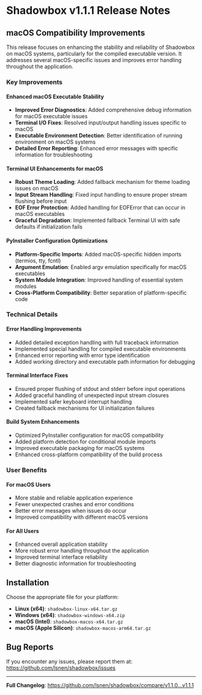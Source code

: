 # Shadowbox v1.1.1 Release Notes

## macOS Compatibility Improvements

This release focuses on enhancing the stability and reliability of Shadowbox on macOS systems, particularly for the compiled executable version. It addresses several macOS-specific issues and improves error handling throughout the application.

### Key Improvements

#### **Enhanced macOS Executable Stability**
- **Improved Error Diagnostics**: Added comprehensive debug information for macOS executable issues
- **Terminal I/O Fixes**: Resolved input/output handling issues specific to macOS
- **Executable Environment Detection**: Better identification of running environment on macOS systems
- **Detailed Error Reporting**: Enhanced error messages with specific information for troubleshooting

#### **Terminal UI Enhancements for macOS**
- **Robust Theme Loading**: Added fallback mechanism for theme loading issues on macOS
- **Input Stream Handling**: Fixed input handling to ensure proper stream flushing before input
- **EOF Error Protection**: Added handling for EOFError that can occur in macOS executables
- **Graceful Degradation**: Implemented fallback Terminal UI with safe defaults if initialization fails

#### **PyInstaller Configuration Optimizations**
- **Platform-Specific Imports**: Added macOS-specific hidden imports (termios, tty, fcntl)
- **Argument Emulation**: Enabled argv emulation specifically for macOS executables
- **System Module Integration**: Improved handling of essential system modules
- **Cross-Platform Compatibility**: Better separation of platform-specific code

### Technical Details

#### **Error Handling Improvements**
- Added detailed exception handling with full traceback information
- Implemented special handling for compiled executable environments
- Enhanced error reporting with error type identification
- Added working directory and executable path information for debugging

#### **Terminal Interface Fixes**
- Ensured proper flushing of stdout and stderr before input operations
- Added graceful handling of unexpected input stream closures
- Implemented safer keyboard interrupt handling
- Created fallback mechanisms for UI initialization failures

#### **Build System Enhancements**
- Optimized PyInstaller configuration for macOS compatibility
- Added platform detection for conditional module imports
- Improved executable packaging for macOS systems
- Enhanced cross-platform compatibility of the build process

### User Benefits

#### **For macOS Users**
- More stable and reliable application experience
- Fewer unexpected crashes and error conditions
- Better error messages when issues do occur
- Improved compatibility with different macOS versions

#### **For All Users**
- Enhanced overall application stability
- More robust error handling throughout the application
- Improved terminal interface reliability
- Better diagnostic information for troubleshooting

## Installation

Choose the appropriate file for your platform:

- **Linux (x64)**: `shadowbox-linux-x64.tar.gz`
- **Windows (x64)**: `shadowbox-windows-x64.zip`  
- **macOS (Intel)**: `shadowbox-macos-x64.tar.gz`
- **macOS (Apple Silicon)**: `shadowbox-macos-arm64.tar.gz`

## Bug Reports

If you encounter any issues, please report them at: https://github.com/lsnen/shadowbox/issues

---

**Full Changelog**: https://github.com/lsnen/shadowbox/compare/v1.1.0...v1.1.1